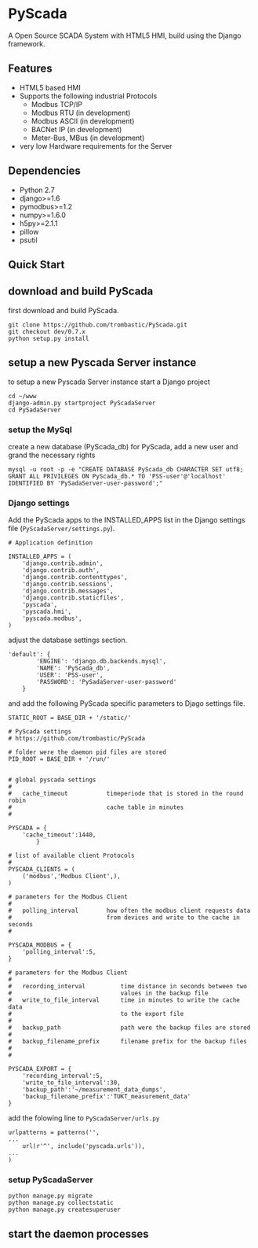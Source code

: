 PyScada
=======

A Open Source SCADA System with HTML5 HMI, build using the Django framework.


Features
--------

* HTML5 based HMI
* Supports the following industrial Protocols
	- Modbus TCP/IP
	- Modbus RTU (in development)
	- Modbus ASCII (in development)
	- BACNet IP (in development)
	- Meter-Bus, MBus (in development)
* very low Hardware requirements for the Server


Dependencies
------------

* Python 2.7
* django>=1.6
* pymodbus>=1.2
* numpy>=1.6.0
* h5py>=2.1.1
* pillow
* psutil

Quick Start
-----------

## download and build PyScada ##

first download and build PyScada.

```
git clone https://github.com/trombastic/PyScada.git
git checkout dev/0.7.x
python setup.py install
```


## setup a new Pyscada Server instance ##

to setup a new Pyscada Server instance start a Django project

```
cd ~/www
django-admin.py startproject PyScadaServer
cd PySadaServer
```

### setup the MySql ###

create a new database (PyScada_db) for PyScada, add a new user and grand the necessary rights

```
mysql -u root -p -e "CREATE DATABASE PyScada_db CHARACTER SET utf8; GRANT ALL PRIVILEGES ON PyScada_db.* TO 'PSS-user'@'localhost' IDENTIFIED BY 'PySadaServer-user-password';"
``` 

### Django settings ###


Add the PyScada apps to the INSTALLED_APPS list in the Django settings file (`PyScadaServer/settings.py`). 

```
# Application definition

INSTALLED_APPS = (
    'django.contrib.admin',
    'django.contrib.auth',
    'django.contrib.contenttypes',
    'django.contrib.sessions',
    'django.contrib.messages',
    'django.contrib.staticfiles',
    'pyscada',
    'pyscada.hmi',
    'pyscada.modbus',
)
```

adjust the database settings section.

```
'default': {
        'ENGINE': 'django.db.backends.mysql',   
        'NAME': 'PyScada_db',                      
        'USER': 'PSS-user',                
        'PASSWORD': 'PySadaServer-user-password'        
    }
```

and add the following PyScada specific parameters to Djago settings file.


```
STATIC_ROOT = BASE_DIR + '/static/'

# PyScada settings
# https://github.com/trombastic/PyScada

# folder were the daemon pid files are stored
PID_ROOT = BASE_DIR + '/run/'


# global pyscada settings
#
#	cache_timeout 			timeperiode that is stored in the round robin 
#							cache table in minutes  
#   

PYSCADA = {
    'cache_timeout':1440,
        }

# list of available client Protocols
# 
PYSCADA_CLIENTS = (
    ('modbus','Modbus Client',),
)

# parameters for the Modbus Client
#
# 	polling_interval 		how often the modbus client requests data
#							from devices and write to the cache in seconds
#

PYSCADA_MODBUS = {
    'polling_interval':5,
}

# parameters for the Modbus Client
#
#   recording_interval          time distance in seconds between two 
#								values in the backup file
#   write_to_file_interval      time in minutes to write the cache data 
#								to the export file  
#           
#   backup_path                 path were the backup files are stored
#   
#   backup_filename_prefix      filename prefix for the backup files
#
#
         
PYSCADA_EXPORT = {
    'recording_interval':5, 
    'write_to_file_interval':30,
    'backup_path':'~/measurement_data_dumps',
    'backup_filename_prefix':'TUKT_measurement_data'
}
```

add the folowing line to `PyScadaServer/urls.py`

```
urlpatterns = patterns('',
...
    url(r'^', include('pyscada.urls')),
...
)
```


### setup PyScadaServer ###

```
python manage.py migrate
python manage.py collectstatic
python manage.py createsuperuser
```

## start the daemon processes ##

```

```

